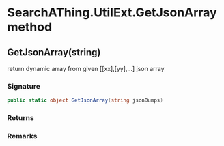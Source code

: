 # SearchAThing.UtilExt.GetJsonArray method
## GetJsonArray(string)
return dynamic array from given [[xx],[yy],...] json array

### Signature
```csharp
public static object GetJsonArray(string jsonDumps)
```
### Returns

### Remarks


